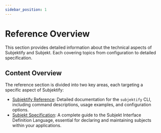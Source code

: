 ```yaml
---
sidebar_position: 1
---
```


# Reference Overview

This section provides detailed information about the technical aspects of Subjektify and Subjekt. Each covering topics from configuration to detailed specification.

## Content Overview

The reference section is divided into two key areas, each targeting a specific aspect of Subjektify:

- [Subjektify Reference](/docs/reference/subjektify/): Detailed documentation for the `subjektify` CLI, including command descriptions, usage examples, and configuration options.
- [Subjekt Specification](/docs/reference/subjekt/): A complete guide to the Subjekt Interface Definition Language, essential for declaring and maintaining subjects within your applications.
